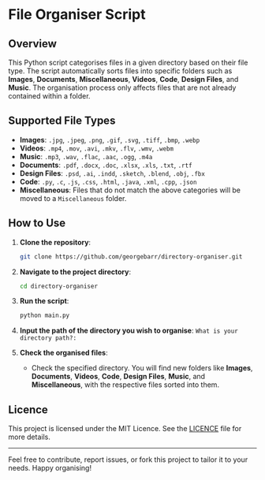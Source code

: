 # File Organiser Script

## Overview

This Python script categorises files in a given directory based on their file type. The script automatically sorts files into specific folders such as **Images**, **Documents**, **Miscellaneous**, **Videos**, **Code**, **Design Files**, and **Music**. The organisation process only affects files that are not already contained within a folder.

## Supported File Types

- **Images**: `.jpg`, `.jpeg`, `.png`, `.gif`, `.svg`, `.tiff`, `.bmp`, `.webp`
- **Videos**: `.mp4`, `.mov`, `.avi`, `.mkv`, `.flv`, `.wmv`, `.webm`
- **Music**: `.mp3`, `.wav`, `.flac`, `.aac`, `.ogg`, `.m4a`
- **Documents**: `.pdf`, `.docx`, `.doc`, `.xlsx`, `.xls`, `.txt`, `.rtf`
- **Design Files**: `.psd`, `.ai`, `.indd`, `.sketch`, `.blend`, `.obj`, `.fbx`
- **Code**: `.py`, `.c`, `.js`, `.css`, `.html`, `.java`, `.xml`, `.cpp`, `.json`
- **Miscellaneous**: Files that do not match the above categories will be moved to a `Miscellaneous` folder.

## How to Use

1. **Clone the repository**:
    ```bash
    git clone https://github.com/georgebarr/directory-organiser.git
    ```
   
2. **Navigate to the project directory**:
    ```bash
    cd directory-organiser
    ```

3. **Run the script**:
    ```bash
    python main.py
    ```

4. **Input the path of the directory you wish to organise**:
    ```What is your directory path?: ```

5. **Check the organised files**:
    - Check the specified directory. You will find new folders like **Images**, **Documents**, **Videos**, **Code**, **Design Files**, **Music**, and **Miscellaneous**, with the respective files sorted into them.

## Licence

This project is licensed under the MIT Licence. See the [LICENCE](https://github.com/georgebarr/directory-organiser/blob/main/LICENSE) file for more details.

---

Feel free to contribute, report issues, or fork this project to tailor it to your needs. Happy organising!
